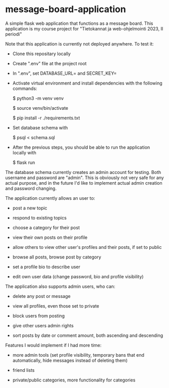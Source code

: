 # message-board-application
A simple flask web application that functions as a message board. This application is my course project for "Tietokannat ja web-ohjelmointi 2023, II periodi"

Note that this application is currently not deployed anywhere. To test it:

 - Clone this repositary locally
 - Create ".env" file at the project root
 - In ".env", set DATABASE_URL=<your-psql-database-goes-here> and SECRET_KEY=<your-secret-key-goes-here>
 - Activate virtual environment and install dependencies with the following commands:
	
	$ python3 -m venv venv
	
	$ source venv/bin/activate
	
	$ pip install -r ./requirements.txt
 - Set database schema with
	
	$ psql < schema.sql
- After the previous steps, you should be able to run the application locally with
	
	$ flask run

The database schema currently creates an admin account for testing. Both username and password are "admin".
This is obviously not very safe for any actual purpose, and in the future I'd like to implement actual admin
creation and password changing.

The application currently allows an user to:

- post a new topic

- respond to existing topics

- choose a category for their post

- view their own posts on their profile

- allow others to view other user's profiles and their posts, if set to public

- browse all posts, browse post by category

- set a profile bio to describe user

- edit own user data (change password, bio and profile visibility)

The application also supports admin users, who can:

- delete any post or message

- view all profiles, even those set to private

- block users from posting

- give other users admin rights

- sort posts by date or comment amount, both ascending and descending

Features I would implement if I had more time:

 - more admin tools (set profile visibility, temporary bans that end automatically, hide messages instead of deleting them)

 - friend lists

 - private/public categories, more functionality for categories
